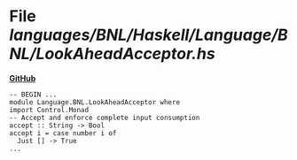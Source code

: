 # File _languages/BNL/Haskell/Language/BNL/LookAheadAcceptor.hs_
**[GitHub](https://github.com/softlang/yas/blob/master/languages/BNL/Haskell/Language/BNL/LookAheadAcceptor.hs)**
```
-- BEGIN ...
module Language.BNL.LookAheadAcceptor where
import Control.Monad
-- Accept and enforce complete input consumption 
accept :: String -> Bool
accept i = case number i of
  Just [] -> True
...
```
